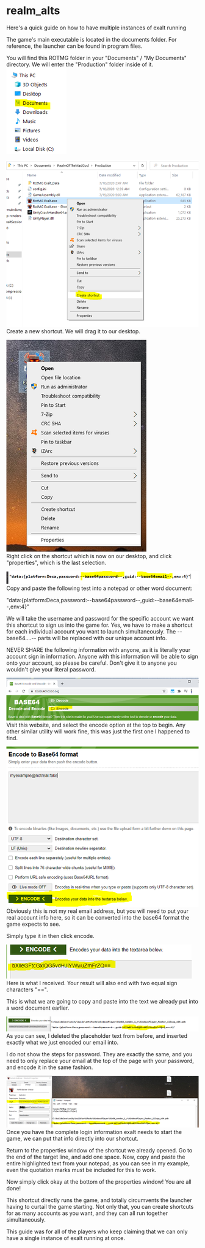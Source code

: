 # realm_alts

Here's a quick guide on how to have multiple instances of exalt running

The game's main executable is located in the documents folder.  For reference, the launcher can be found in program files.

You will find this ROTMG folder in your "Documents" / "My Documents" directory.  We will enter the "Production" folder inside of it.
![documents](./images/documents.png)   

![create_shortcut](./images/create_shortcut.png)   
Create a new shortcut.  We will drag it to our desktop.

![click_properties](./images/click_properties.png)   
Right click on the shortcut which is now on our desktop, and click "properties", which is the last selection.


![data_stuff](./images/data_stuff.png)   
Copy and paste the following test into a notepad or other word document:

"data:{platform:Deca,password:--base64password--,guid:--base64email--,env:4}"

We will take the username and password for the specific account we want this shortcut to sign us into the game for.  Yes, we have to make a shortcut for each individual account you want to launch simultaneously.  The --base64....-- parts will be replaced with our unique account info.

NEVER SHARE the following information with anyone, as it is literally your account sign in information.  Anyone with this information will be able to sign onto your account, so please be careful.  Don't give it to anyone you wouldn't give your literal password.

![base64_encode](./images/base64_encode.png)   
Visit this website, and select the encode option at the top to begin.  Any other similar utility will work fine, this was just the first one I happened to find.

![put_in_email](./images/put_in_email.png)   
Obviously this is not my real email address, but you will need to put your real account info here, so it can be converted into the base64 format the game expects to see.  

Simply type it in then click encode.

![encoded_email](./images/encoded_email.png)   
Here is what I received.  Your result will also end with two equal sign characters "==".  

This is what we are going to copy and paste into the text we already put into a word document earlier.

![replace_guid_with_encoded_email](./images/replace_guid_with_encoded_email.png)   
As you can see, I deleted the placeholder text from before, and inserted exactly what we just encoded our email into.

I do not show the steps for password.  They are exactly the same, and you need to only replace your email at the top of the page with your password, and encode it in the same fashion.

![paste_it_in](./images/paste_it_in.png)   
Once you have the complete login information exalt needs to start the game, we can put that info directly into our shortcut.

Return to the properties window of the shortcut we already opened.  Go to the end of the target line, and add one space.  Now, copy and paste the entire highlighted text from your notepad, as you can see in my example, even the quotation marks must be included for this to work.

Now simply click okay at the bottom of the properties window!  You are all done!

This shortcut directly runs the game, and totally circumvents the launcher having to curtail the game starting.  Not only that, you can create shortcuts for as many accounts as you want, and they can all run together simultaneously.

This guide was for all of the players who keep claiming that we can only have a single instance of exalt running at once.